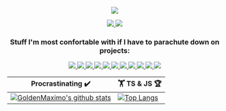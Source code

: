 <p align="center">
    <a href="https://gustavomaximo.dev" target="_blank" alt="https://gustavomaximo.dev">
        <img src="https://img.shields.io/badge/-gustavomaximo.dev-black?style=for-the-badge" />
    </a>
</p>

<p align="center">
    <a href="https://leetcode.com/goldenmaximo/" target="_blank" alt="LeetCode">
        <img src="https://img.shields.io/badge/-LeetCode%20Profile-black?logo=LeetCode&logoColor=F89F1B" />
    </a>
    <a href="https://www.codewars.com/users/GoldenMaximo/completed" target="_blank" alt="CodeWars">
        <img src="https://img.shields.io/badge/-CodeWars%20Profile-black?logo=CodeWars&logoColor=AD2C27" />
    </a>
</p>


<h3 align="center">
    Stuff I'm most confortable with if I have to parachute down on projects:
</h3>

<p align="center">
    <a href="https://www.typescriptlang.org/" alt="TypeScript">
        <img src="https://img.shields.io/badge/-TypeScript-black?logo=typescript" />
    </a>
    <a href="https://reactjs.org/" alt="React">
        <img src="https://img.shields.io/badge/-React-black?logo=react" />
    </a>
    <a href="https://nextjs.org/" alt="Next.js">
        <img src="https://img.shields.io/badge/-Next.js-black?logo=Next.js&logoColor=#ffffff" />
    </a>
    <a href="https://redux.js.org/" alt="Redux">
        <img src="https://img.shields.io/badge/-Redux-black?logo=redux&logoColor=764ABC" />
    </a>
    <a href="https://styled-components.com/" alt="Styled-Components">
        <img src="https://img.shields.io/badge/-Styled&#8722;Components-black?logo=styledcomponents" />
    </a>
    <a href="https://jestjs.io/" alt="Jest">
        <img src="https://img.shields.io/badge/-Jest-black?logo=Jest&logoColor=C21325" />
    </a>
    <a href="https://www.chaijs.com/" alt="Chai">
        <img src="https://img.shields.io/badge/-Chai-black?logo=Chai&logoColor=A30701" />
    </a>
    <a href="https://nodejs.org/en/" alt="Node.js">
        <img src="https://img.shields.io/badge/-Node.js-black?logo=node.js" />
    </a>
    <a href="https://expressjs.com/" alt="Express.js">
        <img src="https://img.shields.io/badge/-Express.js-black?logo=express" />
    </a>
    <a href="https://socket.io/" alt="Socket.IO">
        <img src="https://img.shields.io/badge/-Socket.IO-black?logo=socket.io" />
    </a>
    <a href="https://www.mongodb.com/" alt="MongoDB">
        <img src="https://img.shields.io/badge/-MongoDB-black?logo=MongoDB&logoColor=#47A248" />
    </a>
</p>


Procrastinating ✔️ | 🏋️ TS & JS 🏆
------------ | -------------
[![GoldenMaximo's github stats](https://github-readme-stats.vercel.app/api?username=GoldenMaximo&theme=ayu-mirage&show_icons=true)](https://github.com/GoldenMaximo/github-readme-stats)  | [![Top Langs](https://github-readme-stats.vercel.app/api/top-langs/?username=GoldenMaximo&layout=compact&theme=ayu-mirage)](https://github.com/GoldenMaximo/github-readme-stats)
